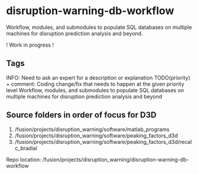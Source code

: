# disruption-warning-db-workflow
Workflow, modules, and submodules to populate SQL databases on multiple machines for disruption prediction analysis and beyond.

! Work in progress !

## Tags
INFO: Need to ask an expert for a description or explanation 
TODO(priority) + comment: Coding change/fix that needs to happen at the given priority level
Workflow, modules, and submodules to populate SQL databases on multiple machines for disruption prediction analysis and beyond

## Source folders in order of focus for D3D
1. /fusion/projects/disruption_warning/software/matlab_programs
2. /fusion/projects/disruption_warning/software/peaking_factors_d3d
3. /fusion/projects/disruption_warning/software/peaking_factors_d3d/recalc_bradial  
  
Repo location: /fusion/projects/disruption_warning/disruption-warning-db-workflow

